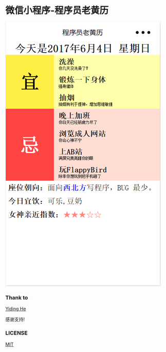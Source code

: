 # 微信小程序-程序员老黄历
![预览图](https://github.com/fateplayer/wxapp-cxylhl/blob/screenshot/screenshot.png)
### Thank to
[Yiding He](http://runjs.cn/detail/ydp3it7b)

感谢支持!
### LICENSE
[MIT](https://github.com/fateplayer/wxapp-cxylhl/blob/master/LICENSE)
